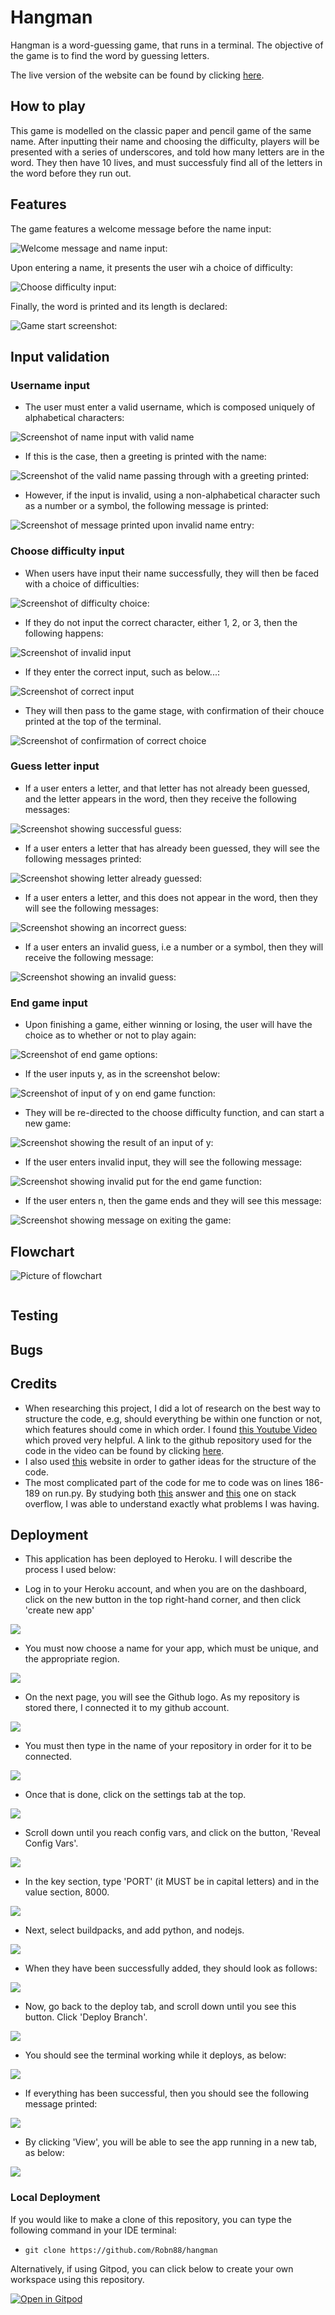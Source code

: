 # Hangman

Hangman is a word-guessing game, that runs in a terminal. The objective of the game is to find the word by guessing letters.

The live version of the website can be found by clicking [here](https://pyth-hangman.herokuapp.com/).

##  __How to play__

This game is modelled on the classic paper and pencil game of the same name. After inputting their name and choosing the difficulty, players will be presented with a series of underscores, and told how many letters are in the word. They then have 10 lives, and must successfuly find all of the letters in the word before they run out.

##  __Features__

The game features a welcome message before the name input:


![Welcome message and name input:](assets/readme/welcome_screen.png)

Upon entering a name, it presents the user wih a choice of difficulty:


![Choose difficulty input:](assets/readme/choose_difficulty.png)

Finally, the word is printed and its length is declared:


![Game start screenshot:](assets/readme/game_start.png)

##  __Input validation__

### Username input

* The user must enter a valid username, which is composed uniquely of alphabetical characters:

![Screenshot of name input with valid name](assets/readme/input_validation/name_input.png)

* If this is the case, then a greeting is printed with the name:

![Screenshot of the valid name passing through with a greeting printed:](assets/readme/input_validation/name_input_succeeded.png)

* However, if the input is invalid, using a non-alphabetical character such as a number or a symbol, the following message is printed:

![Screenshot of message printed upon invalid name entry:](assets/readme/input_validation/invalid_name_message.png)


### Choose difficulty input

* When users have input their name successfully, they will then be faced with a choice of difficulties:

![Screenshot of difficulty choice:](assets/readme/input_validation/cd_open.png)

* If they do not input the correct character, either 1, 2, or 3, then the following happens:

![Screenshot of invalid input](assets/readme/input_validation/cd_invalid_input.png)

* If they enter the correct input, such as below...:

![Screenshot of correct input](assets/readme/input_validation/cd_correct_input.png)

* They will then pass to the game stage, with confirmation of their chouce printed at the top of the terminal.

![Screenshot of confirmation of correct choice](assets/readme/input_validation/cd_confirmation.png)


### Guess letter input

* If a user enters a letter, and that letter has not already been guessed, and the letter appears in the word, then they receive the following messages:

![Screenshot showing successful guess:](assets/readme/input_validation/letter_input_correct.png)

* If a user enters a letter that has already been guessed, they will see the following messages printed:

![Screenshot showing letter already guessed:](assets/readme/input_validation/letter_already_guessed.png)

* If a user enters a letter, and this does not appear in the word, then they will see the following messages:

![Screenshot showing an incorrect guess:](assets/readme/input_validation/incorrect_answer.png)

* If a user enters an invalid guess, i.e a number or a symbol, then they will receive the following message:

![Screenshot showing an invalid guess:](assets/readme/input_validation/invalid_guess.png)


### End game input

* Upon finishing a game, either winning or losing, the user will have the choice as to whether or not to play again:

![Screenshot of end game options:](assets/readme/input_validation/end_game_options.png)

* If the user inputs y, as in the screenshot below:

![Screenshot of input of y on end game function:](assets/readme/input_validation/end_game_y.png)

* They will be re-directed to the choose difficulty function, and can start a new game:

![Screenshot showing the result of an input of y:](assets/readme/input_validation/restart_game_choose_difficulty.png)

* If the user enters invalid input, they will see the following message:

![Screenshot showing invalid put for the end game function:](assets/readme/input_validation/end_game_invalid_command.png)

* If the user enters n, then the game ends and they will see this message:

![Screenshot showing message on exiting the game:](assets/readme/input_validation/end_game_n.png)


## __Flowchart__


![Picture of flowchart](assets/readme/flowchart/hangman_flowchart.png)

![]()

## __Testing__

## __Bugs__

## __Credits__

* When researching this project, I did a lot of research on the best way to structure the code, e.g, should everything be within one function or not, which features should come in which order. I found [this Youtube Video](https://www.youtube.com/watch?v=m4nEnsavl6w&ab_channel=Kite) which proved very helpful. A link to the github repository used for the code in the video can be found by clicking [here](https://github.com/kiteco/python-youtube-code/tree/master/build-hangman-in-python).
* I also used [this](https://inventwithpython.com/invent4thed/chapter8.html) website in order to gather ideas for the structure of the code.
* The most complicated part of the code for me to code was on lines 186-189 on run.py. By studying both [this](https://stackoverflow.com/questions/41747017/python-hangman-removing-blanks-from-the-answer-pool-and-refining-what-can-be-in) answer and [this](https://stackoverflow.com/questions/26937153/python-hangman-replacing-letters) one on stack overflow, I was able to understand exactly what problems I was having. 

##  __Deployment__

* This application has been deployed to Heroku. I will describe the process I used below:

* Log in to your Heroku account, and when you are on the dashboard, click on the new button in the top right-hand corner, and then click 'create new app'

![](assets/readme/deployment/1heroku_dashboard.png)

* You must now choose a name for your app, which must be unique, and the appropriate region.

![](assets/readme/deployment/2name_region.png)

* On the next page, you will see the Github logo. As my repository is stored there, I connected it to my github account.

![](assets/readme/deployment/3connect_github.png)

* You must then type in the name of your repository in order for it to be connected.

![](assets/readme/deployment/4connect_repository.png)

* Once that is done, click on the settings tab at the top.

![](assets/readme/deployment/5click_settings.png)

* Scroll down until you reach config vars, and click on the button, 'Reveal Config Vars'.

![](assets/readme/deployment/6reveal_config_vars.png)

* In the key section, type 'PORT' (it MUST be in capital letters) and in the value section, 8000.

![](assets/readme/deployment/7add_port.png)

* Next, select buildpacks, and add python, and nodejs.

![](assets/readme/deployment/8add_buildpack.png)

* When they have been successfully added, they should look as follows:

![](assets/readme/deployment/9added_buildpacks.png)

* Now, go back to the deploy tab, and scroll down until you see this button. Click 'Deploy Branch'.

![](assets/readme/deployment/10deploy_branch.png)

* You should see the terminal working while it deploys, as below:

![](assets/readme/deployment/11building_app.png)

* If everything has been successful, then you should see the following message printed:

![](assets/readme/deployment/12successfully_deployed.png)

* By clicking 'View', you will be able to see the app running in a new tab, as below:

![](assets/readme/deployment/13app_working.png)

### Local Deployment

If you would like to make a clone of this repository, you can type the following command in your IDE terminal:

- `git clone https://github.com/Robn88/hangman`

Alternatively, if using Gitpod, you can click below to create your own workspace using this repository.

[![Open in Gitpod](https://gitpod.io/button/open-in-gitpod.svg)](https://gitpod.io/#https://github.com/Robn88/hangman)


